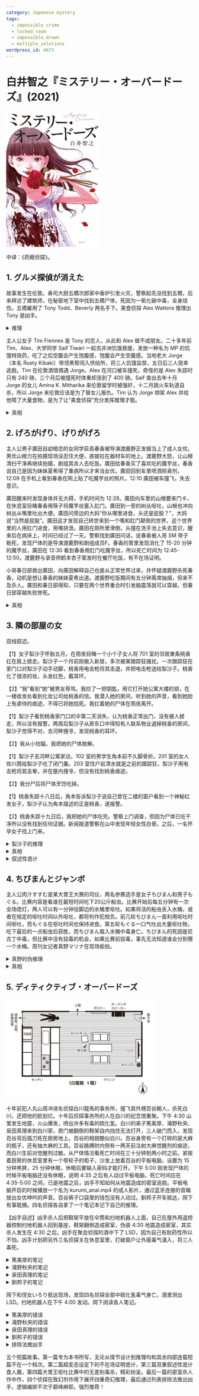 ```yaml
---
category: Japanese mystery
tags:
  - impossible_crime
  - locked_room
  - impossible_drown
  - multiple_solutions
wordpress_id: 4673
---
```


# 白井智之『ミステリー・オーバードーズ』(2021)

<img src=images/2021_cover_2.jpg width=250/>

中译：《药瘾侦探》。

## 1. グルメ探偵が消えた

故事发生在伦敦。寿司大厨五橋次郎家中香炉引发火灾，警察起先没找到五橋，后来拜访了建筑师，在秘密地下室中找到五橋尸体，死因为一氧化碳中毒，全身烧伤。五橋雇用了 Tony Todd、Beverly 两名手下。美食侦探 Alex Watkins 推理出 Tony 是凶手。

<details><summary>推理</summary>
现场没有找到五橋的鞋子，是被凶手拿走。凶手在警察第一次搜查之后把尸体搬入地下室，伪造意外烧死。凶手脱掉鞋子是因为日本人不会穿鞋进屋，没有把鞋子留在门口是因为警察已经查过现场。凶手用线香做了延时点火装置引发火灾，用寿司火焰喷枪制造全身烧伤。凶手知道五橋案发当晚在店里喝酒，只能是两名店员中一人。凶手知道五橋家有秘密地下室，是因为去过他家。五橋歧视女性（伏线），不会请 Beverly 去家里，凶手是 Tony。
</details>

主人公女子 Tim Fiennes 是 Tony 的恋人，从此和 Alex 做不成朋友。二十多年前 Tim、Alex、大学同学 Saif Tiwari 一起去非洲饥饿救援，发放一种名为 MP 的饥饿特效药，吃了之后空腹会产生饱腹感，饱腹会产生空腹感。当地老大 Jorge（本名 Rusty Kibaki）带领黑帮闯入供给所，将三人饥饿监禁，五日后三人侥幸逃脱。Tim 在伦敦酒馆偶遇 Jorge。Alex 在河口被车撞死，奇怪的是 Alex 失踪时只有 240 磅，三个月后被撞死时体重却涨到了 400 磅。Saif 查出去年十月 Jorge 的女儿 Amina K. Mitharika 来伦敦留学时被强奸，十二月跳火车轨道自杀，所以 Jorge 来伦敦应该是为了替女儿报仇。Tim 认为 Jorge 绑架 Alex 并给他喂了大量食物，是为了让“美食侦探”充分发挥推理才能。

<details><summary>真相</summary>
Amina 没有死，用别人的尸体伪造自己，为了防止指纹比对所以将手指打烂，因手骨变形无法戴手套，所以尸体的衣物中缺少手套，Alex 从这一点推出真相。当年在供给所的小孩因为没有及时得到救助而纷纷饿死，Alex 为此一直感到内疚，Tim 失忆不记得事情真相。Amina 给 Alex 同时喂下 MP 药和大量食物，让他在吃撑的状态下饿死。结尾 Amina 捉住 Tim、Tony 故技重施。
</details>

## 2. げろがげり、げりがげろ

主人公男子廣田自幼暗恋的女同学荻島春香被导演渡鹿野正发掘当上了成人女优。男优山根力在拍摄现场没忍住大便，直接拉在器材车的地上。渡鹿野大怒，让山根清扫干净再继续拍摄，剧组其余人去吃饭。廣田给春香买了喜欢吃的魔芋丝，春香说自己是因为妹妹夏希得了重病所以才来当女优。廣田回到车里喷洒除臭剂，12:09 在手机上看到春香在网上贴了吃魔芋丝的照片。12:10 廣田被车撞飞，失去意识。

廣田醒来时发现身体并无大碍，手机时间为 12:28。廣田向车里的山根要来门卡，在休息室目睹春香用筷子将魔芋丝塞入肛门。廣田到一旁的树丛呕吐，山根也冲向树丛从嘴里吐出大便。廣田问旁边的大妈“你从哪里进食，头还是屁股？”，大妈说“当然是屁股”。廣田这才发现自己转世来到一个嘴和肛门颠倒的世界，这个世界里的人用肛门进食，用嘴排泄。廣田在厕所里滑倒，头撞在洗手池上失去意识，醒来后在病床上，时间已经过了一天。警察找到廣田问话，说春香被人用 SM 带子勒死，发现尸体的是导演渡鹿野和剧组成员F。春香的胃里发现消化了 15-20 分钟的魔芋丝，廣田在 12:30 看到春香用肛门吃魔芋丝，所以死亡时间为 12:45-12:50。渡鹿野与录音师鹤本杏子案发时在餐厅吃饭，有不在场证明。

小哥春日部救出廣田，向廣田解释自己也是从正常世界过来，并怀疑渡鹿野杀死春香，动机是想让春香的妹妹夏希出道。渡鹿野吃饭期间有五分钟离席抽烟，但来不及杀人。廣田和春日部得知，只要在两个世界重合时引发脑震荡就可以穿越，但春日部穿越失败惨死。

<details><summary>真相</summary>
廣田转世不是发生在 12:10 被车撞的时候，而是发生在 12:30 头撞到厕所洗手池的时候。正常世界的春香于 12:09 在网上发布吃魔芋丝的照片，12:28 把魔芋丝塞入肛门，之后继续拍摄，在 15:00 左右的拍摄间隙一丝不挂地从肛门中偷偷取出魔芋丝吃下，然后在 18:00 左右自杀。春香这样做的目的是伪造吃魔芋丝的时间（伏线：春香拒绝在这次演出中肛交），因为她胃里的魔芋丝消化了三个小时，所以警方推断其死亡时间在 15:00 左右，一定是在拍摄现场被 SM 带勒死。春香因此获得巨额保险和演出抽成，导演渡鹿野则遭到逮捕。廣田在 12:28 看到山根吐出大便，是因为山根清理完第一次的大便之后，不小心又拉了肚子，正好遇到廣田回到车里，怕被发现所以情急之下将大便藏到嘴里，后来忍不住到树丛呕吐。大妈耳朵不好，将廣田问的问题理解为鲷鱼烧的食用方法，回答“从屁股开始食用”。

在颠倒世界中，春香于 12:09 吃下魔芋丝，然后开着器材车来到餐厅找渡鹿野谈判。12:25 二人在停车场发生口角，渡鹿野用带子勒死春香，随后回餐厅继续吃饭。饭后渡鹿野和杏子一起离开餐厅，渡鹿野谎称忘带手机，返回停车场将车开回原先位置，再假装从后面追上杏子。廣田误以为 12:30 春香用肛门吃魔芋丝，由此推出死亡时间为 12:45-12:50，渡鹿野无意间获得了不在场证明。
</details>

## 3. 隣の部屋の女

双线叙述。

【1】女子梨沙子怀胎五月，在雨夜目睹一个小个子女人将 701 室的邻居東条桃香扛在肩上掳走。梨沙子一个月前刚搬入新居，多次被某跟踪狂骚扰。一次跟踪狂在家门口对梨沙子动手动脚，桃香用电击枪将其击退，并把电击枪送给梨沙子。桃香化了很浓的妆，头发红色，戴耳环。

【2】“我”看到“她”被男友辱骂。我捡了一把钥匙，用它打开她公寓大楼的锁，在一楼收发处看到化妆公司给桃香的信。我潜入她的房间，听到她的声音，看到她脸上有虐待的痕迹，不得已将她掐死。我扛着她的尸体在雨夜离开。

【1】梨沙子看到桃香家门口的伞第二天消失，认为桃香正常出门，没有被人掳走，所以没有报警。两周后梨沙子从房东口中得知有人联系物业退掉桃香的房间，梨沙子觉得不对，去河畔搜寻，发现桃香的耳环。

【2】我从小怕猫。我把她的尸体肢解。

【1】梨沙子去河畔公寓家访。102 室的男学生角本前不久脚骨折。201 室的女人佐川茜给梨沙子吃了闭门羹。203 室住户岩清水就是之前的跟踪狂，梨沙子用电击枪将其击晕，并在屋内搜寻，但没有找到桃香痕迹。

【2】我分尸后将尸体烹饪吃掉。

【1】桃香失踪十八日后，角本告诉梨沙子说自己曾在二楼的窗户看到一个神秘红发女子，梨沙子认为角本描述的正是桃香，遂报警。

【2】桃香失踪十九日后，我把她的尸体吃完。警察上门调查，但因为尸体已吃干净所以没有找到任何证据。新闻报道警察在山中发现年轻女性白骨。之后，一名怀孕女子找上门来。

<details><summary>梨沙子的推理</summary>
桃香被人掳走当晚门口有伞，第二天早上伞却不见了，只能是犯人回收自己的伞。犯人没有把伞放在一楼入口的伞筒里，是因为害怕坐在伞架旁的猫。佐川的家里有装了水的塑料瓶，是用来赶猫的，所以凶手是佐川。
</details>

<details><summary>真相</summary>
桃香和佐川是孤儿院同学。雷雨当晚佐川心脏病发作死亡，桃香把佐川伪装成自己，假死逃避还债，自己则整容变成佐川的样子。梨沙子看到的不是佐川扛着桃香，而是桃香扛着佐川。
</details>

<details><summary>叙述性诡计</summary>
第二条线发生在第一条线之后的一年半，那时梨沙子的第一个孩子已经降生，梨沙子又怀了第二个孩子。桃香掐死分尸吃掉的是梨沙子的第一个孩子。
</details>

## 4. ちびまんとジャンボ

主人公肉汁すすむ是某大胃王大赛的司仪，两名参赛选手是女子ちびまん和男子もぐる。比赛内容是看谁在最短时间吃下20公斤船虫。比赛开始后每五分钟有一次全场熄灯，两人可以有一分钟往脚边的水桶里呕吐。如果将活的船虫丢入水桶，或者在规定的呕吐时间以外呕吐，都将判作犯规负。前几轮ちびまん一直利用呕吐时间呕吐，而もぐる在呕吐时间也保持进食。第五轮もぐる一口气吐出大量呕吐物，吃下最后的一点船虫后获胜，而ちびまん栽入水桶中毒身亡。ちびまん的死因是尼古丁中毒，但比赛中没有投毒的机会，如果比赛前投毒，事先无法知道谁会分到哪一个水桶。周刊女记者真野マリナ在现场偷拍。

<details><summary>真野的伪推理</summary>
もぐる作弊，胃里开了一个洞，接到一个外置容器里，所以吃多少也不会撑，也没有中毒。这个推理不对，因为もぐる呕吐时容器里的有毒船虫会逆流，所以もぐる还是会中毒。
</details>

<details><summary>真相</summary>
真野说漏嘴知道ちびまん中毒身亡，而报道只说ちびまん喉咙卡住噎死，所以她是凶手。真野事先在两个水桶里无差别下毒，导致两个水桶上半部分的船虫沾毒。もぐる作弊，事先将桶里上半部分的船虫煮熟，吃下去以后再吐出来，因尼古丁加热后毒性减弱，所以没有中毒。もぐる的桶里下半部分都是呕吐物，只有上半部分是原来在下面的无毒船虫。ちびまん的桶和もぐる的桶一个有把手，一个没有把手，一旦もぐる没有拿到一半船虫的桶，可以找借口掉换。もぐる在比赛中吃完上半部分的船虫后，把装船虫的桶和装呕吐物的桶交换。观众看到船虫桶里的呕吐物，误将此桶当成呕吐桶。真野在桶里下毒是因为怀疑自己的同事被もぐる吃掉，想把もぐる毒死，好让警察解剖もぐる的胃，从而发现里面的残骸。
</details>

## 5. ディティクティブ・オーバードーズ

<img src=images/2021_white_dragon.jpg width=400/>

十年前犯人丸山周冲进名侦探白川龍馬的事务所，撞飞其外甥百谷朝人，杀死白川，还把他的脸划烂。十年后侦探事务所的人在白川的纪念馆重聚。下午 4:30 山里发生地震，火山爆发，喷出许多有毒的硫化氢。白川的弟子篤美厚、滝野秋央、泉田真理来到白川家，房门被翻倒的鞋架自内挡住无法打开，三人破门而入，发现百谷背后插刀死在厨房地上。百谷的相貌酷似白川。百谷身旁有一个打碎的装大麻的瓶子，还有抽大麻的工具。百谷胳膊肘内侧有一两天前注射大麻觉醒剂的痕迹，而白川生前对觉醒剂过敏。从尸体情况看死亡时间在三十分钟到两小时之前。紧挨着厨房的休息室里有一个带轮子的柜子，沙发上放着百谷的平板电脑，设置为 15 分钟黑屏，25 分钟休眠，休眠后要输入密码才能打开。下午 5:00 刚发现尸体的时候平板电脑还没有休眠，说明 4:35 之后有人动过平板电脑，死亡时间应在 4:35-5:00 之间，已是地震之后，凶手不知如何从地震造成的密室逃脱。平板电脑开启的时候播放一个名为 kurumi_anal.mp4 的成人影片，通过蓝牙连接的音箱放出女优呻吟的声音。百谷裤子口袋里的钱包没有人动过。釧邦子开车抵达，岡下有事耽搁。四名侦探各自拿了一个笔记本记下自己的推理。

【凶手自述】凶手杀人后把鞋架平放在伞筒和扫地机器人上面，自己在屋外用遥控器控制扫地机器人回到基座，鞋架翻倒造成密室，伪装 4:30 地震造成密室，其实杀人发生在 4:30 之后。凶手在聚会侦探的酒中下了 LSD，因为自己有耐药性所以不怕。凶手计划把另外三名侦探关在休息室里，打破窗户让外面毒气涌入，将三人毒死。

<details><summary>篤美厚的笔记</summary>
十年前白川杀死一个和自己相貌相似的人，伪造自己死亡。丸山杀死白川，百谷把白川的尸体藏在亚空间。十年后百谷把白川的尸体从亚空间取出藏在厨房冰箱里，二人的年龄差消失。地震使白川的尸体从冰箱掉出，被大家误认为是百谷的尸体。
</details>

<details><summary>滝野秋央的笔记</summary>
十年前的白川穿越到现在杀死百谷，再穿越回过去。
</details>

<details><summary>泉田真理的笔记</summary>
地震导致附近重力减少，射出飞刀。
</details>

<details><summary>釧邦子的笔记</summary>
泉田的名字中有“白”，釧中有“川”，滝野中有“龍”，篤美中有“馬”，合起来就是“白川龍馬”，唯独百谷名字里什么都没有。四人分别分担了白川的学识、想象力、行动力、暴力，唯独但百谷什么都没有分担。全体出场人物构成白川龍馬，只有百谷是癌细胞，白川为了清除癌细胞而令百谷细胞凋亡。
</details>

岡下和侄女いろり抵达现场，发现四名侦探全部中硫化氢毒气身亡，酒里测出 LSD。扫地机器人在下午 4:00 发动。岡下阅读各人笔记。

<details><summary>篤美厚的错误</summary>
冰箱腿没有固定，所以尸体掉出时会移动位置，但冰箱腿并没有沾到地板上的砂糖或致幻剂。
</details>

<details><summary>滝野秋央的错误</summary>
厨房地下有致幻剂粉末，白川对粉末过敏，不会进入厨房用厨房里的刀杀人，而且白川一直随身带刀防身，完全可以用自己的刀。
</details>

<details><summary>泉田真理的错误</summary>
如果重力减少，瓶子里的大麻粉末会浮动飞散出来，可是并没有。
</details>

<details><summary>釧邦子的错误</summary>
泉田并非本名，所以推理不成立。（伏线：釧用泉田查博士论文，没有查到，是因为泉田本名为千田。）
</details>

<details><summary>排除法推凶手</summary>
三人喝下致幻剂之后根据经历的事实产生“事实幻觉”，而凶手看了三人的笔记后伪造和三人一样的“虚伪幻觉”。笔记中共出现以下四种幻觉：
<ul>
<li>A：滝野、釧看到百谷尸体里掉出大麻粉末，其实是搬动尸体时露出了下面的粉末。如果这是事实，则案发时间在 4:00 之前，因为 4:00 扫地机器人把尸体周围的粉末清除干净，只有尸体底下有大麻粉末。</li>
<li>B：泉田、釧听到墙上海报里的女子发出娇喘声，这其实是平板电脑放出的声音，说明 4:35 的时候百谷还活着。</li>
<li>C：篤美、滝野看到厨房地上的砂糖变成觉醒剂，其实是地上本来就有觉醒剂。百谷手臂上有一两天前注射觉醒剂的痕迹，所以一两天前掉在地上的觉醒剂一直没有被清扫，这是因为下午 4:00 发动的扫地机器人被柜子挡住了。百谷把装有大麻吸食工具的滚轮柜子推入厨房，打开排风扇在厨房抽大麻，让气味可以排出去。</li>
<li>D：篤美、泉田来的时候在门厅闻到大麻气味，说明百谷在休息室吸大麻。</li>
</ul>

<img src=images/2021_logic_table.jpg width=400/>

A、B 对案发时间的陈述矛盾，其中至少一个不是“事实幻觉”，所以滝野、釧、泉田三人中有人给出“虚伪幻觉”，凶手在这三人之中，篤美不是凶手。C、D 对百谷吸大麻地点的陈述矛盾，所以篤美、滝野、泉田三人中有人给出“虚伪幻觉”，釧不是凶手。真相只能是 AC、AD、BC、BD 中的一个。A、C 不能同时为真，因为如果 4:00 百谷已死但柜子还在厨房，就没有人能把柜子推回门厅。A、D 不能同时为真，因为凶手不可能既在篤美、滝野之中，也在泉田、釧之中；同理 B、C 不能同时为真。因此真相是 B、D，滝野是凶手。
</details>

五个短篇故事。第一篇专为本书所写，无论从情节设计到推理均和其余四部连载短篇不在一个档次。第二篇超变态设定下的不在场证明诡计，第三篇双重叙述性诡计食人魔，第四篇大胃王呕吐比赛中的无差别毒杀，精彩纷呈。最后一篇的密室杀人作中作，四个侦探在致幻剂作用下展开四重奇幻推理，最后通过列表排除法推出凶手，逻辑编排不次于巅峰麻耶。强烈推荐！